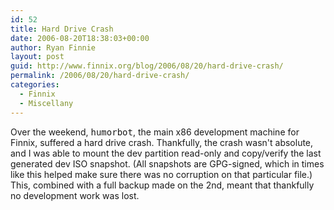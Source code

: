 ```yaml
---
id: 52
title: Hard Drive Crash
date: 2006-08-20T18:38:03+00:00
author: Ryan Finnie
layout: post
guid: http://www.finnix.org/blog/2006/08/20/hard-drive-crash/
permalink: /2006/08/20/hard-drive-crash/
categories:
  - Finnix
  - Miscellany
---
```

Over the weekend, <tt>humorbot</tt>, the main x86 development machine for Finnix, suffered a hard drive crash. Thankfully, the crash wasn't absolute, and I was able to mount the dev partition read-only and copy/verify the last generated dev ISO snapshot. (All snapshots are GPG-signed, which in times like this helped make sure there was no corruption on that particular file.) This, combined with a full backup made on the 2nd, meant that thankfully no development work was lost.